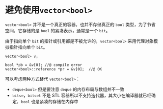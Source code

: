 # 避免使用`vector<bool>`

`vector<bool>` 并不是一个真正的容器，也并不存储真正的 `bool` 类型，为了节省空间，它存储的是 `bool` 的紧凑表示，通常是一个 `bit`。  

由于指向单个 `bit` 的指针或引用都是不被允许的，`vector<bool>` 采用代理对象模拟指针指向单个 `bit`。 

```
vector<bool> v;

bool *pb = &v[0]; //@ compile error
vector<bool>::reference *pr = &v[0];  //@ OK
```

可以考虑两种方式替代 `vector<bool>`：

- `deque<bool>` 但是要注意 `deque` 的内存布局与数组并不一致
- `bitse`，`bitset` 不是 STL 容器所以不支持迭代器，其大小在编译器就已经确定，`bool` 也是紧凑的存储在内存中



